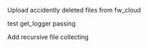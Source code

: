 Upload accidently deleted files from fw_cloud

test get_logger passing

Add recursive file collecting